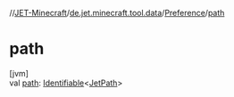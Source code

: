 //[JET-Minecraft](../../../index.md)/[de.jet.minecraft.tool.data](../index.md)/[Preference](index.md)/[path](path.md)

# path

[jvm]\
val [path](path.md): [Identifiable](../../../../JET-Native/-j-e-t--native/de.jet.library.tool.smart.identification/-identifiable/index.md)&lt;[JetPath](../-jet-path/index.md)&gt;
